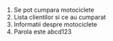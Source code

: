 1. Se pot cumpara motociclete
2. Lista clientilor si ce au cumparat
3. Informatii despre motociclete
4.  Parola este abcd123
  
